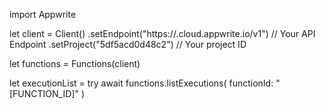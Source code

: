 import Appwrite

let client = Client()
    .setEndpoint("https://<REGION>.cloud.appwrite.io/v1") // Your API Endpoint
    .setProject("5df5acd0d48c2") // Your project ID

let functions = Functions(client)

let executionList = try await functions.listExecutions(
    functionId: "[FUNCTION_ID]"
)

